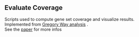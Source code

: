 ## Evaluate Coverage

Scripts used to compute gene set coverage and visualize results.  
Implemented from [Gregory Way analysis](https://github.com/greenelab/BioBombe/tree/master/7.analyze-coverage) .  
See the [paper](https://www.biorxiv.org/content/10.1101/573782v1) for more infos
